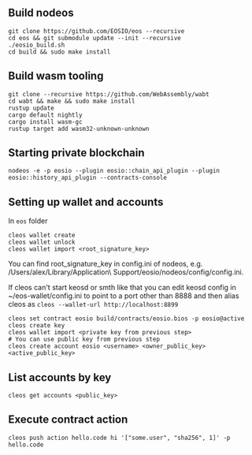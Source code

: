 ## Build nodeos
```
git clone https://github.com/EOSIO/eos --recursive
cd eos && git submodule update --init --recursive
./eosio_build.sh
cd build && sudo make install
```

## Build wasm tooling
```
git clone --recursive https://github.com/WebAssembly/wabt
cd wabt && make && sudo make install
rustup update
cargo default nightly
cargo install wasm-gc
rustup target add wasm32-unknown-unknown
```


## Starting private blockchain
```
nodeos -e -p eosio --plugin eosio::chain_api_plugin --plugin eosio::history_api_plugin --contracts-console
```

## Setting up wallet and accounts
In `eos` folder
```
cleos wallet create
cleos wallet unlock
cleos wallet import <root_signature_key>
```
You can find root_signature_key in config.ini of nodeos,
e.g. /Users/alex/Library/Application\ Support/eosio/nodeos/config/config.ini.

If cleos can't start keosd or smth like that you can edit keosd config in ~/eos-wallet/config.ini to point to a port other than 8888 and then alias cleos as `cleos --wallet-url http://localhost:8899`

```
cleos set contract eosio build/contracts/eosio.bios -p eosio@active
cleos create key
cleos wallet import <private key from previous step>
# You can use public key from previous step
cleos create account eosio <username> <owner_public_key> <active_public_key>
```

## List accounts by key
`cleos get accounts <public_key>`


## Execute contract action
`cleos push action hello.code hi '["some.user", "sha256", 1]' -p hello.code`

